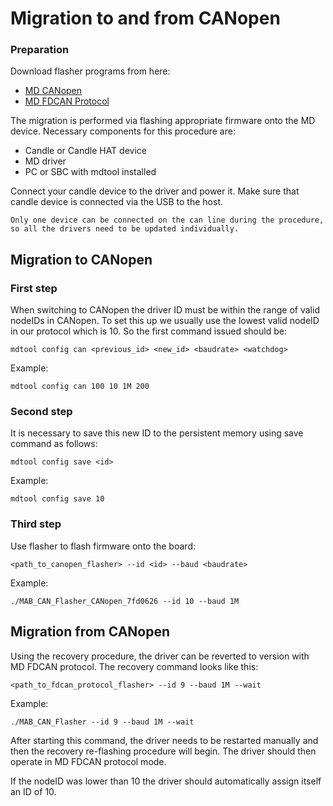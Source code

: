 # Migration to and from CANopen

### Preparation

Download flasher programs from here:
- [MD CANopen](canopen-flashers) 
- [MD FDCAN Protocol](software_downloads)

The migration is performed via flashing appropriate firmware onto the MD device. Necessary components for this procedure are:
- Candle or Candle HAT device
- MD driver
- PC or SBC with mdtool installed

Connect your candle device to the driver and power it. Make sure that candle device is connected via the USB to the host.  
```{important}
Only one device can be connected on the can line during the procedure, so all the drivers need to be updated individually.
```

## Migration to CANopen


### First step

When switching to CANopen the driver ID must be within the range of valid nodeIDs in CANopen. To set this up we usually use the lowest valid nodeID in our protocol which is 10.
So the first command issued should be:
```
mdtool config can <previous_id> <new_id> <baudrate> <watchdog>
```
Example:
```
mdtool config can 100 10 1M 200
```

### Second step
It is necessary to save this new ID to the persistent memory using save command as follows:
```
mdtool config save <id>
```
Example:
```
mdtool config save 10
```

### Third step
Use flasher to flash firmware onto the board:
```
<path_to_canopen_flasher> --id <id> --baud <baudrate>
```
Example:
```
./MAB_CAN_Flasher_CANopen_7fd0626 --id 10 --baud 1M
```

## Migration from CANopen

Using the recovery procedure, the driver can be reverted to version with MD FDCAN protocol. The recovery command looks like this:
```
<path_to_fdcan_protocol_flasher> --id 9 --baud 1M --wait
```
Example:
```
./MAB_CAN_Flasher --id 9 --baud 1M --wait
```
After starting this command, the driver needs to be restarted manually and then the recovery re-flashing procedure will begin. The driver should then operate in MD FDCAN protocol mode.

If the nodeID was lower than 10 the driver should automatically assign itself an ID of 10.